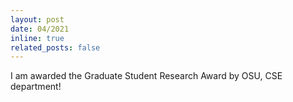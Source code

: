 ```yaml
---
layout: post
date: 04/2021
inline: true
related_posts: false
---
```

I am awarded the Graduate Student Research Award by OSU, CSE department!

